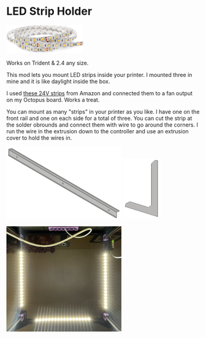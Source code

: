 # LED Strip Holder

<img src="Images/LED_Strip_Example.jpg" width="200" alt="LED Strip">

Works on Trident & 2.4 any size.

This mod lets you mount LED strips inside your printer. I mounted three in mine and it is like daylight inside the box.

I used [these 24V strips](https://www.amazon.com/gp/product/B00XH59VG4) from Amazon and connected them to a fan output on my Octopus board. Works a treat.

You can mount as many "strips" in your printer as you like. I have one on the front rail and one on each side for a total of three. You can cut the strip at the solder obrounds and connect them with wire to go around the corners. I run the wire in the extrusion down to the controller and use an extrusion cover to hold the wires in.

<img src="Images/LED_Holder_ISO.png" width="300" alt="Front View"> <img src="Images/LED_Holder_Side_View.png" width="100" alt="ISO View">

<img src="Images/LED_Holder_Picture.jpg" width="300" alt="Voron LED Holder">
